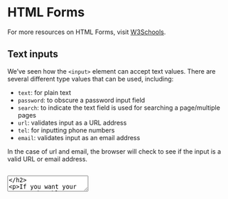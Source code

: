 # HTML Forms 
For more resources on HTML Forms, visit [W3Schools](https://www.w3schools.com/html/html_forms.asp).
## Text inputs 
We’ve seen how the ```<input>``` element can accept text values. There are several different type values that can be used, including:

   - ```text```: for plain text
   - ```password```: to obscure a password input field
   - ```search```: to indicate the text field is used for searching a page/multiple pages
   - ```url```: validates input as a URL address
   - ```tel```: for inputting phone numbers
   - ```email```: validates input as an email address<br/>
   
In the case of url and email, the browser will check to see if the input is a valid URL or email address.

## <textarea> 

If you want your user to be able to include new lines (by pressing return) in their text input, you can use a <textarea> element:

     <textarea id="multiLineInput"></textarea>

Notice how <textarea> elements have a closing tag. You can also specify the size of <textarea> by using the rows and cols attributes.

## Buttons 

A ```<button>``` element should be used whenever you want to create a clickable button to perform some action on the page.

```<button>``` elements are simple to define, and have three different type values:
 - ```submit```: submits form data to a server
 - ```reset```: resets all the data in the current form
 - ```button```: no default behavior. This type of button will be more useful when we begin our discussion of Javascript.

           <button type="submit">Submit Name</button>

```<select> ```

You can use ```<select>``` (with nested <option>) elements to create a drop-down selection of items that a user can choose from:

       <p>A <code>select</code> element allows users to input from a selection:</p>
       <select id="selector">
         <option>Option 1</option>
         <option>Option 2</option>
         <option selected>Option 3</option>
         <option>Option 4</option>
       </select>
       
Including the selected attribute in an <option> element will show that option by default.

Additionally, if you want to group options into different categories, you can nest <option> elements in an <optgroup> element:
  
         <select id="selector">
         <optgroup label="Group 1">
           <option>Option 1</option>
           <option>Option 2</option>
         </optgroup>
         <optgroup label="Group 2">
           <option>Option 3</option>
           <option>Option 4</option>
         </optgroup>
         <optgroup label="Group 3">
           <option>Option 5</option>
           <option>Option 6</option>
         </optgroup>





         
